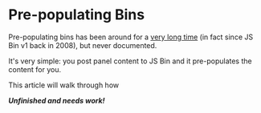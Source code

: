 # Pre-populating Bins

Pre-populating bins has been around for a [very long time](https://github.com/remy/jsbin/blob/v1.0.0/index.php#L77) (in fact since JS Bin v1 back in 2008), but never documented.

It's very simple: you post panel content to JS Bin and it pre-populates the content for you.

This article will walk through how

***Unfinished and needs work!***
